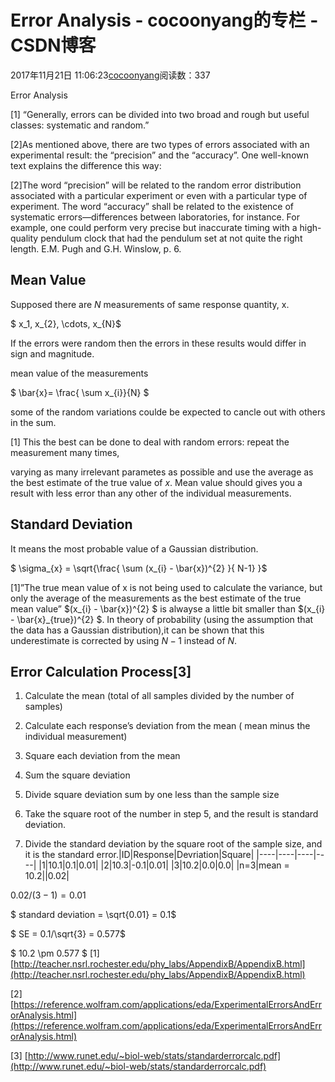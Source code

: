 # Error Analysis - cocoonyang的专栏 - CSDN博客





2017年11月21日 11:06:23[cocoonyang](https://me.csdn.net/cocoonyang)阅读数：337








Error Analysis

[1] “Generally, errors can be divided into two broad and rough but useful classes: systematic and random.”

[2]As mentioned above, there are two types of errors associated with an experimental result: the “precision” and the “accuracy”. One well-known text explains the difference this way:

[2]The word “precision” will be related to the random error distribution associated with a particular experiment or even with a particular type of experiment. The word “accuracy” shall be related to the existence of systematic errors—differences between laboratories, for instance. For example, one could perform very precise but inaccurate timing with a high-quality pendulum clock that had the pendulum set at not quite the right length. E.M. Pugh and G.H. Winslow, p. 6.

## Mean Value

Supposed there are $N$ measurements of same response quantity, x.  


$ x_1, x_{2}, \cdots, x_{N}$

If the errors were random then the errors in these results would differ in sign and magnitude.

mean value of the measurements  


$  \bar{x}= \frac{ \sum x_{i}}{N} $

some of the random variations coulde be expected to cancle out with others in the sum.  

[1] This the best can be done to deal with random errors: repeat the measurement many times, 

varying as many irrelevant parametes as possible and use the average as the best estimate of the true value of $x$. Mean value should gives you a result with less error than any other of the individual measurements. 
## Standard Deviation

It means the most probable value of a Gaussian distribution. 



$ \sigma_{x} = \sqrt{\frac{ \sum (x_{i} - \bar{x})^{2} }{ N-1} }$

[1]”The true mean value of x is not being used to calculate the variance, but only the average of the measurements as the best estimate of the true mean value” $(x_{i} - \bar{x})^{2} $ is alwayse a little bit smaller than  $(x_{i} - \bar{x}_{true})^{2} $. In theory of probability (using the assumption that the data has a Gaussian distribution),it can be shown that this underestimate is corrected by using $N-1$ instead of $N$.

## Error Calculation Process[3]

1) Calculate the mean (total of all samples divided by the number of samples) 

2) Calculate each response’s deviation from the mean ( mean minus the individual measurement) 

3) Square each deviation from the mean  

4) Sum the square deviation 

5) Divide square deviation sum by one less than the sample size 

6) Take the square root of the number in step 5, and the result is standard deviation. 

7) Divide the standard deviation by the square root of the sample size, and it is the standard error.|ID|Response|Devriation|Square|
|----|----|----|----|
|1|10.1|0.1|0.01|
|2|10.3|-0.1|0.01|
|3|10.2|0.0|0.0|
|n=3|mean = 10.2||0.02|



$0.02 /(3-1) = 0.01$


$ standard deviation = \sqrt{0.01} = 0.1$


$ SE = 0.1/\sqrt{3} = 0.577$


$  10.2 \pm 0.577 $
[1] [http://teacher.nsrl.rochester.edu/phy_labs/AppendixB/AppendixB.html](http://teacher.nsrl.rochester.edu/phy_labs/AppendixB/AppendixB.html)

[2] [https://reference.wolfram.com/applications/eda/ExperimentalErrorsAndErrorAnalysis.html](https://reference.wolfram.com/applications/eda/ExperimentalErrorsAndErrorAnalysis.html)

[3] [http://www.runet.edu/~biol-web/stats/standarderrorcalc.pdf](http://www.runet.edu/~biol-web/stats/standarderrorcalc.pdf)






